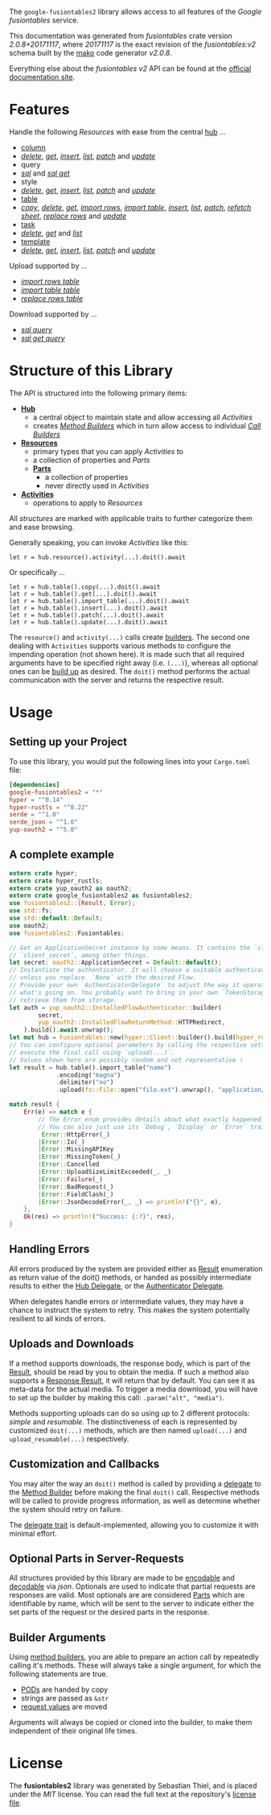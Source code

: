 <!---
DO NOT EDIT !
This file was generated automatically from 'src/mako/api/README.md.mako'
DO NOT EDIT !
-->
The `google-fusiontables2` library allows access to all features of the *Google fusiontables* service.

This documentation was generated from *fusiontables* crate version *2.0.8+20171117*, where *20171117* is the exact revision of the *fusiontables:v2* schema built by the [mako](http://www.makotemplates.org/) code generator *v2.0.8*.

Everything else about the *fusiontables* *v2* API can be found at the
[official documentation site](https://developers.google.com/fusiontables).
# Features

Handle the following *Resources* with ease from the central [hub](https://docs.rs/google-fusiontables2/2.0.8+20171117/google_fusiontables2/Fusiontables) ... 

* [column](https://docs.rs/google-fusiontables2/2.0.8+20171117/google_fusiontables2/api::Column)
 * [*delete*](https://docs.rs/google-fusiontables2/2.0.8+20171117/google_fusiontables2/api::ColumnDeleteCall), [*get*](https://docs.rs/google-fusiontables2/2.0.8+20171117/google_fusiontables2/api::ColumnGetCall), [*insert*](https://docs.rs/google-fusiontables2/2.0.8+20171117/google_fusiontables2/api::ColumnInsertCall), [*list*](https://docs.rs/google-fusiontables2/2.0.8+20171117/google_fusiontables2/api::ColumnListCall), [*patch*](https://docs.rs/google-fusiontables2/2.0.8+20171117/google_fusiontables2/api::ColumnPatchCall) and [*update*](https://docs.rs/google-fusiontables2/2.0.8+20171117/google_fusiontables2/api::ColumnUpdateCall)
* query
 * [*sql*](https://docs.rs/google-fusiontables2/2.0.8+20171117/google_fusiontables2/api::QuerySqlCall) and [*sql get*](https://docs.rs/google-fusiontables2/2.0.8+20171117/google_fusiontables2/api::QuerySqlGetCall)
* style
 * [*delete*](https://docs.rs/google-fusiontables2/2.0.8+20171117/google_fusiontables2/api::StyleDeleteCall), [*get*](https://docs.rs/google-fusiontables2/2.0.8+20171117/google_fusiontables2/api::StyleGetCall), [*insert*](https://docs.rs/google-fusiontables2/2.0.8+20171117/google_fusiontables2/api::StyleInsertCall), [*list*](https://docs.rs/google-fusiontables2/2.0.8+20171117/google_fusiontables2/api::StyleListCall), [*patch*](https://docs.rs/google-fusiontables2/2.0.8+20171117/google_fusiontables2/api::StylePatchCall) and [*update*](https://docs.rs/google-fusiontables2/2.0.8+20171117/google_fusiontables2/api::StyleUpdateCall)
* [table](https://docs.rs/google-fusiontables2/2.0.8+20171117/google_fusiontables2/api::Table)
 * [*copy*](https://docs.rs/google-fusiontables2/2.0.8+20171117/google_fusiontables2/api::TableCopyCall), [*delete*](https://docs.rs/google-fusiontables2/2.0.8+20171117/google_fusiontables2/api::TableDeleteCall), [*get*](https://docs.rs/google-fusiontables2/2.0.8+20171117/google_fusiontables2/api::TableGetCall), [*import rows*](https://docs.rs/google-fusiontables2/2.0.8+20171117/google_fusiontables2/api::TableImportRowCall), [*import table*](https://docs.rs/google-fusiontables2/2.0.8+20171117/google_fusiontables2/api::TableImportTableCall), [*insert*](https://docs.rs/google-fusiontables2/2.0.8+20171117/google_fusiontables2/api::TableInsertCall), [*list*](https://docs.rs/google-fusiontables2/2.0.8+20171117/google_fusiontables2/api::TableListCall), [*patch*](https://docs.rs/google-fusiontables2/2.0.8+20171117/google_fusiontables2/api::TablePatchCall), [*refetch sheet*](https://docs.rs/google-fusiontables2/2.0.8+20171117/google_fusiontables2/api::TableRefetchSheetCall), [*replace rows*](https://docs.rs/google-fusiontables2/2.0.8+20171117/google_fusiontables2/api::TableReplaceRowCall) and [*update*](https://docs.rs/google-fusiontables2/2.0.8+20171117/google_fusiontables2/api::TableUpdateCall)
* [task](https://docs.rs/google-fusiontables2/2.0.8+20171117/google_fusiontables2/api::Task)
 * [*delete*](https://docs.rs/google-fusiontables2/2.0.8+20171117/google_fusiontables2/api::TaskDeleteCall), [*get*](https://docs.rs/google-fusiontables2/2.0.8+20171117/google_fusiontables2/api::TaskGetCall) and [*list*](https://docs.rs/google-fusiontables2/2.0.8+20171117/google_fusiontables2/api::TaskListCall)
* [template](https://docs.rs/google-fusiontables2/2.0.8+20171117/google_fusiontables2/api::Template)
 * [*delete*](https://docs.rs/google-fusiontables2/2.0.8+20171117/google_fusiontables2/api::TemplateDeleteCall), [*get*](https://docs.rs/google-fusiontables2/2.0.8+20171117/google_fusiontables2/api::TemplateGetCall), [*insert*](https://docs.rs/google-fusiontables2/2.0.8+20171117/google_fusiontables2/api::TemplateInsertCall), [*list*](https://docs.rs/google-fusiontables2/2.0.8+20171117/google_fusiontables2/api::TemplateListCall), [*patch*](https://docs.rs/google-fusiontables2/2.0.8+20171117/google_fusiontables2/api::TemplatePatchCall) and [*update*](https://docs.rs/google-fusiontables2/2.0.8+20171117/google_fusiontables2/api::TemplateUpdateCall)


Upload supported by ...

* [*import rows table*](https://docs.rs/google-fusiontables2/2.0.8+20171117/google_fusiontables2/api::TableImportRowCall)
* [*import table table*](https://docs.rs/google-fusiontables2/2.0.8+20171117/google_fusiontables2/api::TableImportTableCall)
* [*replace rows table*](https://docs.rs/google-fusiontables2/2.0.8+20171117/google_fusiontables2/api::TableReplaceRowCall)

Download supported by ...

* [*sql query*](https://docs.rs/google-fusiontables2/2.0.8+20171117/google_fusiontables2/api::QuerySqlCall)
* [*sql get query*](https://docs.rs/google-fusiontables2/2.0.8+20171117/google_fusiontables2/api::QuerySqlGetCall)



# Structure of this Library

The API is structured into the following primary items:

* **[Hub](https://docs.rs/google-fusiontables2/2.0.8+20171117/google_fusiontables2/Fusiontables)**
    * a central object to maintain state and allow accessing all *Activities*
    * creates [*Method Builders*](https://docs.rs/google-fusiontables2/2.0.8+20171117/google_fusiontables2/client::MethodsBuilder) which in turn
      allow access to individual [*Call Builders*](https://docs.rs/google-fusiontables2/2.0.8+20171117/google_fusiontables2/client::CallBuilder)
* **[Resources](https://docs.rs/google-fusiontables2/2.0.8+20171117/google_fusiontables2/client::Resource)**
    * primary types that you can apply *Activities* to
    * a collection of properties and *Parts*
    * **[Parts](https://docs.rs/google-fusiontables2/2.0.8+20171117/google_fusiontables2/client::Part)**
        * a collection of properties
        * never directly used in *Activities*
* **[Activities](https://docs.rs/google-fusiontables2/2.0.8+20171117/google_fusiontables2/client::CallBuilder)**
    * operations to apply to *Resources*

All *structures* are marked with applicable traits to further categorize them and ease browsing.

Generally speaking, you can invoke *Activities* like this:

```Rust,ignore
let r = hub.resource().activity(...).doit().await
```

Or specifically ...

```ignore
let r = hub.table().copy(...).doit().await
let r = hub.table().get(...).doit().await
let r = hub.table().import_table(...).doit().await
let r = hub.table().insert(...).doit().await
let r = hub.table().patch(...).doit().await
let r = hub.table().update(...).doit().await
```

The `resource()` and `activity(...)` calls create [builders][builder-pattern]. The second one dealing with `Activities` 
supports various methods to configure the impending operation (not shown here). It is made such that all required arguments have to be 
specified right away (i.e. `(...)`), whereas all optional ones can be [build up][builder-pattern] as desired.
The `doit()` method performs the actual communication with the server and returns the respective result.

# Usage

## Setting up your Project

To use this library, you would put the following lines into your `Cargo.toml` file:

```toml
[dependencies]
google-fusiontables2 = "*"
hyper = "^0.14"
hyper-rustls = "^0.22"
serde = "^1.0"
serde_json = "^1.0"
yup-oauth2 = "^5.0"
```

## A complete example

```Rust
extern crate hyper;
extern crate hyper_rustls;
extern crate yup_oauth2 as oauth2;
extern crate google_fusiontables2 as fusiontables2;
use fusiontables2::{Result, Error};
use std::fs;
use std::default::Default;
use oauth2;
use fusiontables2::Fusiontables;

// Get an ApplicationSecret instance by some means. It contains the `client_id` and 
// `client_secret`, among other things.
let secret: oauth2::ApplicationSecret = Default::default();
// Instantiate the authenticator. It will choose a suitable authentication flow for you, 
// unless you replace  `None` with the desired Flow.
// Provide your own `AuthenticatorDelegate` to adjust the way it operates and get feedback about 
// what's going on. You probably want to bring in your own `TokenStorage` to persist tokens and
// retrieve them from storage.
let auth = yup_oauth2::InstalledFlowAuthenticator::builder(
        secret,
        yup_oauth2::InstalledFlowReturnMethod::HTTPRedirect,
    ).build().await.unwrap();
let mut hub = Fusiontables::new(hyper::Client::builder().build(hyper_rustls::HttpsConnector::with_native_roots()), auth);
// You can configure optional parameters by calling the respective setters at will, and
// execute the final call using `upload(...)`.
// Values shown here are possibly random and not representative !
let result = hub.table().import_table("name")
             .encoding("magna")
             .delimiter("no")
             .upload(fs::File::open("file.ext").unwrap(), "application/octet-stream".parse().unwrap()).await;

match result {
    Err(e) => match e {
        // The Error enum provides details about what exactly happened.
        // You can also just use its `Debug`, `Display` or `Error` traits
         Error::HttpError(_)
        |Error::Io(_)
        |Error::MissingAPIKey
        |Error::MissingToken(_)
        |Error::Cancelled
        |Error::UploadSizeLimitExceeded(_, _)
        |Error::Failure(_)
        |Error::BadRequest(_)
        |Error::FieldClash(_)
        |Error::JsonDecodeError(_, _) => println!("{}", e),
    },
    Ok(res) => println!("Success: {:?}", res),
}

```
## Handling Errors

All errors produced by the system are provided either as [Result](https://docs.rs/google-fusiontables2/2.0.8+20171117/google_fusiontables2/client::Result) enumeration as return value of
the doit() methods, or handed as possibly intermediate results to either the 
[Hub Delegate](https://docs.rs/google-fusiontables2/2.0.8+20171117/google_fusiontables2/client::Delegate), or the [Authenticator Delegate](https://docs.rs/yup-oauth2/*/yup_oauth2/trait.AuthenticatorDelegate.html).

When delegates handle errors or intermediate values, they may have a chance to instruct the system to retry. This 
makes the system potentially resilient to all kinds of errors.

## Uploads and Downloads
If a method supports downloads, the response body, which is part of the [Result](https://docs.rs/google-fusiontables2/2.0.8+20171117/google_fusiontables2/client::Result), should be
read by you to obtain the media.
If such a method also supports a [Response Result](https://docs.rs/google-fusiontables2/2.0.8+20171117/google_fusiontables2/client::ResponseResult), it will return that by default.
You can see it as meta-data for the actual media. To trigger a media download, you will have to set up the builder by making
this call: `.param("alt", "media")`.

Methods supporting uploads can do so using up to 2 different protocols: 
*simple* and *resumable*. The distinctiveness of each is represented by customized 
`doit(...)` methods, which are then named `upload(...)` and `upload_resumable(...)` respectively.

## Customization and Callbacks

You may alter the way an `doit()` method is called by providing a [delegate](https://docs.rs/google-fusiontables2/2.0.8+20171117/google_fusiontables2/client::Delegate) to the 
[Method Builder](https://docs.rs/google-fusiontables2/2.0.8+20171117/google_fusiontables2/client::CallBuilder) before making the final `doit()` call. 
Respective methods will be called to provide progress information, as well as determine whether the system should 
retry on failure.

The [delegate trait](https://docs.rs/google-fusiontables2/2.0.8+20171117/google_fusiontables2/client::Delegate) is default-implemented, allowing you to customize it with minimal effort.

## Optional Parts in Server-Requests

All structures provided by this library are made to be [encodable](https://docs.rs/google-fusiontables2/2.0.8+20171117/google_fusiontables2/client::RequestValue) and 
[decodable](https://docs.rs/google-fusiontables2/2.0.8+20171117/google_fusiontables2/client::ResponseResult) via *json*. Optionals are used to indicate that partial requests are responses 
are valid.
Most optionals are are considered [Parts](https://docs.rs/google-fusiontables2/2.0.8+20171117/google_fusiontables2/client::Part) which are identifiable by name, which will be sent to 
the server to indicate either the set parts of the request or the desired parts in the response.

## Builder Arguments

Using [method builders](https://docs.rs/google-fusiontables2/2.0.8+20171117/google_fusiontables2/client::CallBuilder), you are able to prepare an action call by repeatedly calling it's methods.
These will always take a single argument, for which the following statements are true.

* [PODs][wiki-pod] are handed by copy
* strings are passed as `&str`
* [request values](https://docs.rs/google-fusiontables2/2.0.8+20171117/google_fusiontables2/client::RequestValue) are moved

Arguments will always be copied or cloned into the builder, to make them independent of their original life times.

[wiki-pod]: http://en.wikipedia.org/wiki/Plain_old_data_structure
[builder-pattern]: http://en.wikipedia.org/wiki/Builder_pattern
[google-go-api]: https://github.com/google/google-api-go-client

# License
The **fusiontables2** library was generated by Sebastian Thiel, and is placed 
under the *MIT* license.
You can read the full text at the repository's [license file][repo-license].

[repo-license]: https://github.com/Byron/google-apis-rsblob/main/LICENSE.md
